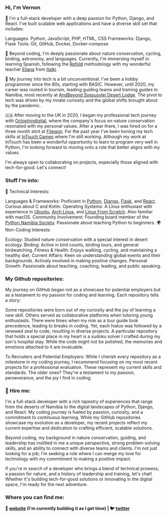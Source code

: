 ### Hi, I'm Vernon

🌱 I'm a full-stack developer with a deep passion for Python, Django, and React. I've built scalable web applications and have a diverse skill set that includes:

Languages: Python, JavaScript, PHP, HTML, CSS
Frameworks: Django, Flask
Tools: Git, GitHub, Docker, Docker-compose

🌌 Beyond coding, I'm deeply passionate about nature conservation, cycling, birding, astronomy, and languages. Currently, I'm immersing myself in learning Spanish, following the [Refold][refold] methodology with my wonderful teacher [Eliana][eliana] from [Italki][italki].

🌵 My journey into tech is a bit unconventional. I've been a hobby programmer since the 80s, starting with BASIC. However, until 2020, my career was rooted in tourism, leading guiding teams and training guides in Namibia, most recently at [AndBeyond Sossusvlei Desert Lodge][sossus-desert-lodge]. The pivot to tech was driven by my innate curiosity and the global shifts brought about by the pandemic.

🇬🇧 After moving to the UK in 2020, I began my professional tech journey with [Octophindigital][octophin], where the company's focus on nature conservation resonated with my personal values. After a year there,
I was hired on for a three month stint at [Filespin][filespin]. For the past year I've been honing my tech skills at [InTouch Games][intouch] where I'm still working. Although my work at InTouch has
been a wonderful opportunity to learn to program very well in Python, I'm looking forward to moving onto a role that better aligns with my values.

I'm always open to collaborating on projects, especially those aligned with tech-for-good. Let's connect!

### Stuff I'm into:

🔧 Technical Interests:

Languages & Frameworks: Proficient in [Python][python], [Django][django], [Flask][flask], and [React][react]. Curious about C and Kotlin.
Operating Systems: A Linux enthusiast with experience in [Ubuntu][ubuntu], [Arch Linux][arch], and [Linux From Scratch][LFS]. Also familiar with macOS.
Community Involvement: Founding board member of the [Python Namibia Society][pynam]. Passionate about teaching Python to beginners.
🌍 Non-Coding Interests:

Ecology: Studied nature conservation with a special interest in desert ecology.
Birding: Active in bird counts, birding tours, and general birdwatching.
Fitness & Health: Enjoys walking, cycling, and maintaining a healthy diet.
Current Affairs: Keen on understanding global events and their backgrounds. Actively involved in making positive changes.
Personal Growth: Passionate about teaching, coaching, leading, and public speaking.

### My Github repositories:

My journey on GitHub began not as a showcase for potential employers but as a testament to my passion for coding and learning. Each repository tells a story:

Some repositories were born out of my curiosity and the joy of learning a new skill.
Others served as collaborative platforms when tutoring young enthusiasts.
There were times when my role as a tour guide took precedence, leading to breaks in coding. Yet, each hiatus was followed by a renewed zeal to code, resulting in diverse projects.
A particular repository that holds a special place in my heart is a sudoku solver I crafted during my son's hospital stay. While the code might not be polished, the memories and emotions attached to it are invaluable.

To Recruiters and Potential Employers: While I cherish every repository as a milestone in my coding journey, I recommend focusing on my most recent projects for a professional evaluation. These represent my current skills and standards. The older ones? They're a testament to my passion, perseverance, and the joy I find in coding.

### 🌟 Hire me:

I'm a full-stack developer with a rich tapestry of experiences that range from the deserts of Namibia to the digital landscapes of Python, Django, and React. My coding journey is fueled by passion, curiosity, and a commitment to continuous learning. While my GitHub repositories showcase my evolution as a developer, my recent projects reflect my current expertise and dedication to crafting efficient, scalable solutions.

Beyond coding, my background in nature conservation, guiding, and leadership has instilled in me a unique perspective, strong problem-solving skills, and an ability to connect with diverse teams and clients. I'm not just looking for a job; I'm seeking a role where I can merge my love for technology with my commitment to making a positive impact.

If you're in search of a developer who brings a blend of technical prowess, a passion for nature, and a history of leadership and training, let's chat! Whether it's building tech-for-good solutions or innovating in the digital space, I'm ready for the next adventure.

### Where you can find me:

**🏡 [website][website] (I'm currently building it as I get time) |
🐦 [twitter][twitter]**

[website]: https://natureblog.co.uk/
[twitter]: https://twitter.com/sandcurves
[django]: https://www.djangoproject.com/
[python]: https://www.python.org/
[sossus-desert-lodge]: https://www.andbeyond.com/our-lodges/africa/namibia/sossusvlei-desert/andbeyond-sossusvlei-desert-lodge/
[arch]: https://www.archlinux.org/
[ubuntu]: https://ubuntu.com/
[LFS]: http://www.linuxfromscratch.org/
[pynam]: https://twitter.com/PythonNamibia
[octophin]: https://octophindigital.com/
[flask]: https://flask.palletsprojects.com/en/2.0.x/
[eliana]: https://www.italki.com/en/teacher/9957678
[italki]: https://www.italki.com/
[refold]: https://refold.la/
[react]: https://react.dev/
[filespin]: https://filespin.io/
[intouch]: https://www.mfortune.co.uk/intouch-games/
